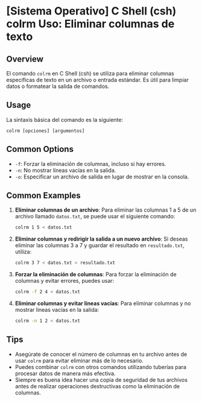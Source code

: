 # [Sistema Operativo] C Shell (csh) colrm Uso: Eliminar columnas de texto

## Overview
El comando `colrm` en C Shell (csh) se utiliza para eliminar columnas específicas de texto en un archivo o entrada estándar. Es útil para limpiar datos o formatear la salida de comandos.

## Usage
La sintaxis básica del comando es la siguiente:

```
colrm [opciones] [argumentos]
```

## Common Options
- `-f`: Forzar la eliminación de columnas, incluso si hay errores.
- `-n`: No mostrar líneas vacías en la salida.
- `-o`: Especificar un archivo de salida en lugar de mostrar en la consola.

## Common Examples

1. **Eliminar columnas de un archivo**:
   Para eliminar las columnas 1 a 5 de un archivo llamado `datos.txt`, se puede usar el siguiente comando:
   ```bash
   colrm 1 5 < datos.txt
   ```

2. **Eliminar columnas y redirigir la salida a un nuevo archivo**:
   Si deseas eliminar las columnas 3 a 7 y guardar el resultado en `resultado.txt`, utiliza:
   ```bash
   colrm 3 7 < datos.txt > resultado.txt
   ```

3. **Forzar la eliminación de columnas**:
   Para forzar la eliminación de columnas y evitar errores, puedes usar:
   ```bash
   colrm -f 2 4 < datos.txt
   ```

4. **Eliminar columnas y evitar líneas vacías**:
   Para eliminar columnas y no mostrar líneas vacías en la salida:
   ```bash
   colrm -n 1 2 < datos.txt
   ```

## Tips
- Asegúrate de conocer el número de columnas en tu archivo antes de usar `colrm` para evitar eliminar más de lo necesario.
- Puedes combinar `colrm` con otros comandos utilizando tuberías para procesar datos de manera más efectiva.
- Siempre es buena idea hacer una copia de seguridad de tus archivos antes de realizar operaciones destructivas como la eliminación de columnas.